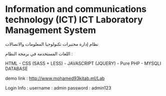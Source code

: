 # Information and communications technology (ICT) ICT Laboratory Management System

نظام إدارة مختبرات تكنولوجيا المعلومات والاتصالات

اللغات المستخدمة في برمجة النظام :

HTML - CSS (SASS + LESS) - JAVASCRIPT (JQUERY) - Pure PHP - MYSQLI DATABASE 

demo link : http://www.mohamed93kitab.ml/Lab

Login Info :
username : admin
password : admin123
